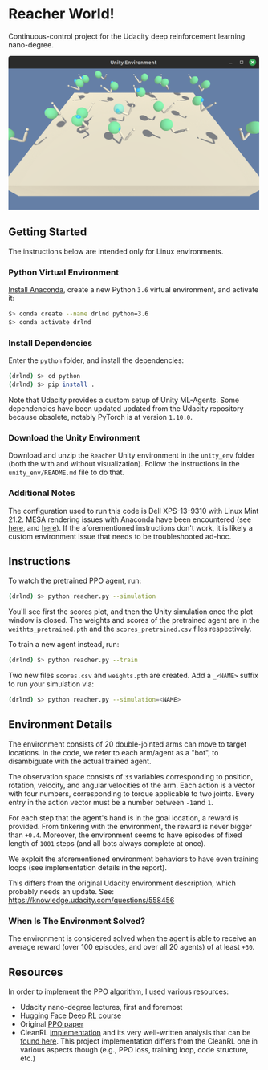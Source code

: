 # Reacher World!

Continuous-control project for the Udacity deep reinforcement learning nano-degree.

<div>
  <img src="reacher_solved.png" width="500"/>
</div>

## Getting Started

The instructions below are intended only for Linux environments.

### Python Virtual Environment

[Install Anaconda](https://docs.anaconda.com/free/anaconda/install/linux/), create a new Python
`3.6` virtual environment, and activate it:

```bash
$> conda create --name drlnd python=3.6
$> conda activate drlnd
```

### Install Dependencies

Enter the `python` folder, and install the dependencies:

```bash
(drlnd) $> cd python
(drlnd) $> pip install .
```

Note that Udacity provides a custom setup of Unity ML-Agents. Some dependencies have been updated
updated from the Udacity repository because obsolete, notably PyTorch is at version `1.10.0`.

### Download the Unity Environment

Download and unzip the `Reacher` Unity environment in the `unity_env` folder (both the with and
without visualization). Follow the instructions in the `unity_env/README.md` file to do that.

### Additional Notes

The configuration used to run this code is Dell XPS-13-9310 with Linux Mint 21.2. MESA rendering
issues with Anaconda have been encountered (see [here](https://askubuntu.com/a/1405450), and
[here](https://stackoverflow.com/questions/71263856/kivy-not-working-mesa-loader-failed-to-open-iris-and-swrast)).
If the aforementioned instructions don't work, it is likely a custom environment issue that needs
to be troubleshooted ad-hoc.

## Instructions

To watch the pretrained PPO agent, run:

```bash
(drlnd) $> python reacher.py --simulation
```

You'll see first the scores plot, and then the Unity simulation once the plot window is closed.
The weights and scores of the pretrained agent are in the `weithts_pretrained.pth` and the
`scores_pretrained.csv` files respectively.

To train a new agent instead, run:

```bash
(drlnd) $> python reacher.py --train
```

Two new files `scores.csv` and `weights.pth` are created. Add a `_<NAME>` suffix to run your
simulation via:

```bash
(drlnd) $> python reacher.py --simulation=<NAME>
```

## Environment Details

The environment consists of 20 double-jointed arms can move to target locations. In the code, we
refer to each arm/agent as a "bot", to disambiguate with the actual trained agent.

The observation space consists of `33` variables corresponding to position, rotation, velocity, and
angular velocities of the arm. Each action is a vector with four numbers, corresponding to torque
applicable to two joints. Every entry in the action vector must be a number between `-1`and `1`.

For each step that the agent's hand is in the goal location, a reward is provided. From tinkering
with the environment, the reward is never bigger than `+0.4`. Moreover, the environment seems to
have episodes of fixed length of `1001` steps (and all bots always complete at once).

We exploit the aforementioned environment behaviors to have even training loops (see implementation
details in the report).

This differs from the original Udacity environment description, which probably needs an update.
See: https://knowledge.udacity.com/questions/558456

### When Is The Environment Solved?

The environment is considered solved when the agent is able to receive an average reward (over 100
episodes, and over all 20 agents) of at least `+30`.

## Resources

In order to implement the PPO algorithm, I used various resources:

 * Udacity nano-degree lectures, first and foremost
 * Hugging Face [Deep RL course](https://huggingface.co/learn/deep-rl-course)
 * Original [PPO paper](https://arxiv.org/abs/1707.06347)
 * CleanRL [implementation](https://github.com/vwxyzjn/cleanrl) and its very well-written analysis
   that can be [found here](https://iclr-blog-track.github.io/2022/03/25/ppo-implementation-details/).
   This project implementation differs from the CleanRL one in various aspects though (e.g., PPO loss,
   training loop, code structure, etc.)
